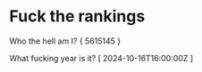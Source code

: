 # Fuck the rankings

Who the hell am I?
{ 5615145 }

What fucking year is it?
[ 2024-10-16T16:00:00Z ]
